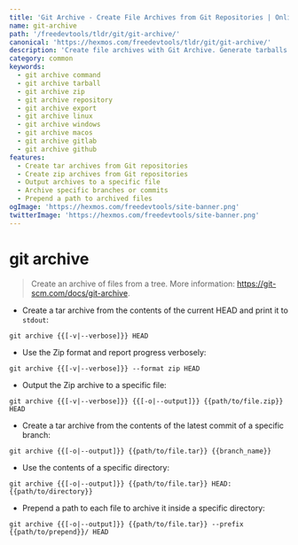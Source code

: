 ```yaml
---
title: 'Git Archive - Create File Archives from Git Repositories | Online Free DevTools by Hexmos'
name: git-archive
path: '/freedevtools/tldr/git/git-archive/'
canonical: 'https://hexmos.com/freedevtools/tldr/git/git-archive/'
description: 'Create file archives with Git Archive. Generate tarballs and zip files from Git repositories. Free online tool, no registration required.'
category: common
keywords:
  - git archive command
  - git archive tarball
  - git archive zip
  - git archive repository
  - git archive export
  - git archive linux
  - git archive windows
  - git archive macos
  - git archive gitlab
  - git archive github
features:
  - Create tar archives from Git repositories
  - Create zip archives from Git repositories
  - Output archives to a specific file
  - Archive specific branches or commits
  - Prepend a path to archived files
ogImage: 'https://hexmos.com/freedevtools/site-banner.png'
twitterImage: 'https://hexmos.com/freedevtools/site-banner.png'
---
```


# git archive

> Create an archive of files from a tree.
> More information: <https://git-scm.com/docs/git-archive>.

- Create a tar archive from the contents of the current HEAD and print it to `stdout`:

`git archive {{[-v|--verbose]}} HEAD`

- Use the Zip format and report progress verbosely:

`git archive {{[-v|--verbose]}} --format zip HEAD`

- Output the Zip archive to a specific file:

`git archive {{[-v|--verbose]}} {{[-o|--output]}} {{path/to/file.zip}} HEAD`

- Create a tar archive from the contents of the latest commit of a specific branch:

`git archive {{[-o|--output]}} {{path/to/file.tar}} {{branch_name}}`

- Use the contents of a specific directory:

`git archive {{[-o|--output]}} {{path/to/file.tar}} HEAD:{{path/to/directory}}`

- Prepend a path to each file to archive it inside a specific directory:

`git archive {{[-o|--output]}} {{path/to/file.tar}} --prefix {{path/to/prepend}}/ HEAD`

